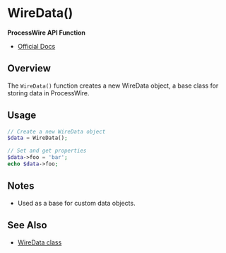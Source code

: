 # WireData()

**ProcessWire API Function**

- [Official Docs](https://processwire.com/api/ref/wiredata/)

## Overview

The `WireData()` function creates a new WireData object, a base class for storing data in ProcessWire.

## Usage

```php
// Create a new WireData object
$data = WireData();

// Set and get properties
$data->foo = 'bar';
echo $data->foo;
```

## Notes
- Used as a base for custom data objects.

## See Also
- [WireData class](https://processwire.com/api/ref/wiredata/)
